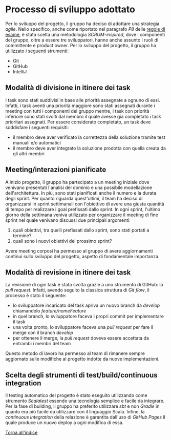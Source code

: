 # Processo di sviluppo adottato

Per lo sviluppo del progetto, il gruppo ha deciso di adottare una strategia *agile*. Nello specifico,
anche come riportato nel paragrafo *P8* delle [regole di esame](https://virtuale.unibo.it/mod/page/view.php?id=1880168),
è stata scelta una metodologia *SCRUM-inspired*, dove i componenti del gruppo, oltre a essere tre sviluppatori, hanno
anche assunto i ruoli di committente e product owner. Per lo sviluppo del progetto, il gruppo ha utilizzato i seguenti 
strumenti:
* Git
* GitHub
* IntelliJ

## Modalità di divisione in itinere dei task

I task sono stati suddivisi in base alle priorità assegnate a ognuno di essi. Infatti, i task aventi una priorità
maggiore sono stati assegnati durante i meeting con tutti i componenti del gruppo mentre, i task con priorità inferiore
sono stati svolti dal membro il quale avesse già completato i task prioritari assegnati. Per essere considerato
completato, un task deve soddisfare i seguenti requisiti:
* il membro deve aver verificato la correttezza della soluzione tramite test manuali e/o automatici
* il membro deve aver integrato la soluzione prodotta con quella creata da gli altri membri

## Meeting/interazioni pianificate

A inizio progetto, il gruppo ha partecipato a un meeting iniziale dove venivano presentati l'analisi del dominio
e una possibile modellazione dell'architettura. In più, sono stati pianificati anche il numero e la durata degli sprint.
Per quanto riguarda quest'ultimi, il team ha deciso di organizzarsi in sprint settimanali con l'obiettivo di avere
una giusta quantità di tempo per realizzare i goal prefissati dallo sprint. In ogni sprint, l'ultimo giorno della
settimana veniva utilizzato per organizzare il meeting di fine sprint nel quale venivano discussi due principali argomenti:
1. quali obiettivi, tra quelli prefissati dallo sprint, sono stati portati a termine?
2. quali sono i nuovi obiettivi del prossimo sprint?

Avere meeting corposi ha permesso al gruppo di avere aggiornamenti continui sullo sviluppo del progetto, aspetto
di fondamentale importanza.

## Modalità di revisione in itinere dei task

La revisione di ogni task è stata svolta grazie a uno strumento di GitHub: la *pull request*. Infatti, avendo seguito
la classica struttura di *Git flow*, il processo è stato il seguente:
* lo sviluppatore incaricato del task apriva un nuovo branch da *develop* chiamandolo *feature/nomeFeature*
* in quel branch, lo sviluppatore faceva i propri commit per implementare il task
* una volta pronto, lo sviluppatore faceva una *pull request* per fare il merge con il branch *develop*
* per ottenere il merge, la *pull request* doveva essere accettata da entrambi i membri del team

Questo metodo di lavoro ha permesso al team di rimanere sempre aggiornato sulle modifiche al progetto indotte da nuove
implementazioni.

## Scelta degli strumenti di test/build/continuous integration

Il testing automatico del progetto è stato eseguito utilizzando come strumento *Scalatest* essendo una tecnologia
semplice e facile da integrare. Per la fase di building, il gruppo ha preferito utilizzare *sbt* e non *Gradle* in quanto
era più facile da utilizzare con il linguaggio Scala. Infine, la *continuous integration* della relazione è garantita
dall'uso di *GitHub Pages* il quale produce un nuovo deploy a ogni modifica di essa.

[Torna all'indice](index.md)